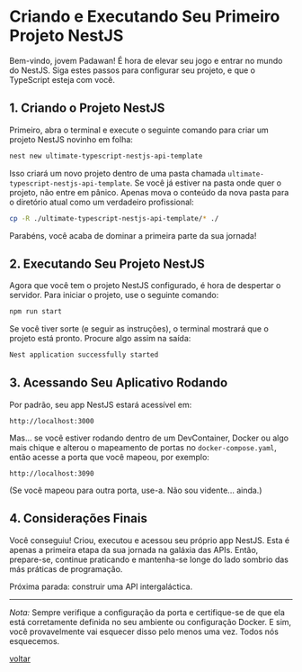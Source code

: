 # Criando e Executando Seu Primeiro Projeto NestJS

Bem-vindo, jovem Padawan! É hora de elevar seu jogo e entrar no mundo do NestJS. Siga estes passos para configurar seu projeto, e que o TypeScript esteja com você.

## 1. Criando o Projeto NestJS

Primeiro, abra o terminal e execute o seguinte comando para criar um projeto NestJS novinho em folha:

```bash
nest new ultimate-typescript-nestjs-api-template
```

Isso criará um novo projeto dentro de uma pasta chamada `ultimate-typescript-nestjs-api-template`. Se você já estiver na pasta onde quer o projeto, não entre em pânico. Apenas mova o conteúdo da nova pasta para o diretório atual como um verdadeiro profissional:

```bash
cp -R ./ultimate-typescript-nestjs-api-template/* ./
```

Parabéns, você acaba de dominar a primeira parte da sua jornada!

## 2. Executando Seu Projeto NestJS

Agora que você tem o projeto NestJS configurado, é hora de despertar o servidor. Para iniciar o projeto, use o seguinte comando:

```bash
npm run start
```

Se você tiver sorte (e seguir as instruções), o terminal mostrará que o projeto está pronto. Procure algo assim na saída:

```bash
Nest application successfully started
```

## 3. Acessando Seu Aplicativo Rodando

Por padrão, seu app NestJS estará acessível em:

```
http://localhost:3000
```

Mas... se você estiver rodando dentro de um DevContainer, Docker ou algo mais chique e alterou o mapeamento de portas no `docker-compose.yaml`, então acesse a porta que você mapeou, por exemplo:

```
http://localhost:3090
```

(Se você mapeou para outra porta, use-a. Não sou vidente... ainda.)

## 4. Considerações Finais

Você conseguiu! Criou, executou e acessou seu próprio app NestJS. Esta é apenas a primeira etapa da sua jornada na galáxia das APIs. Então, prepare-se, continue praticando e mantenha-se longe do lado sombrio das más práticas de programação.

Próxima parada: construir uma API intergaláctica.

---

_Nota:_ Sempre verifique a configuração da porta e certifique-se de que ela está corretamente definida no seu ambiente ou configuração Docker. E sim, você provavelmente vai esquecer disso pelo menos uma vez. Todos nós esquecemos.

[voltar](table-of-contents.md)
